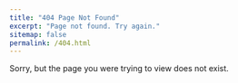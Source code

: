 ```yaml
---
title: "404 Page Not Found"
excerpt: "Page not found. Try again."
sitemap: false
permalink: /404.html
---
```


Sorry, but the page you were trying to view does not exist.

